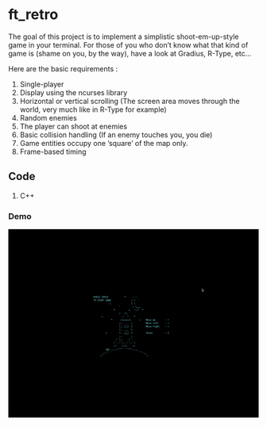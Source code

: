 # ft_retro

The goal of this project is to implement a simplistic shoot-em-up-style game in your
terminal. For those of you who don’t know what that kind of game is (shame on you, by
the way), have a look at Gradius, R-Type, etc...

Here are the basic requirements :
1. Single-player
2. Display using the ncurses library
3. Horizontal or vertical scrolling (The screen area moves through the world, very
much like in R-Type for example)
4. Random enemies
5. The player can shoot at enemies
6. Basic collision handling (If an enemy touches you, you die)
7. Game entities occupy one ’square’ of the map only.
8. Frame-based timing

## Code

1. C++

### Demo
![Demo](gif/demo.gif)